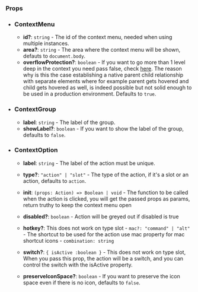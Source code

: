 ### Props

- ### ContextMenu

  - **id?**: `string` - The id of the context menu, needed when using multiple instances.
  - **area?**: `string` - The area where the context menu will be shown, defauts to `document.body`.
  - **overflowProtection?**: `boolean` - If you want to go more than 1 level deep in the context you need pass false, check [here](#overflow). The reason why is this the case establishing a native parent child relationship with separate elements where for example parent gets hovered and child gets hovered as well, is indeed possible but not solid enough to be used in a production environment. Defaults to `true`.

- ### ContextGroup

  - **label**: `string` - The label of the group.
  - **showLabel?**: `boolean` - If you want to show the label of the group, defaults to `false`.

- ### ContextOption

  - **label**: `string` - The label of the action must be unique.

  - **type?**: `"action" | "slot"` - The type of the action, if it's a slot or an action, defaults to `action`.

  - **init**: `(props: Action) => Boolean | void` - The function to be called when the action is clicked, you will get the passed props as params, return truthy to keep the context menu open

  - **disabled?**: `boolean` - Action will be greyed out if disabled is true

  - **hotkey?**:
    This does not work on type slot - `mac?: "command" | "alt"` - The shortcut to be used for the action use mac property for mac shortcut icons - `combination: string`

  - **switch?**: `{
isActive :boolean }` -
    This does not work on type slot, When you pass this prop, the action will be a switch, and you can control the switch with the isActive property.
  - **preserveIconSpace?**: `boolean` - If you want to preserve the icon space even if there is no icon, defaults to `false`.
